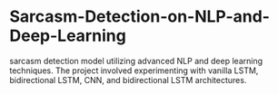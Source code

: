 # Sarcasm-Detection-on-NLP-and-Deep-Learning
sarcasm detection model utilizing advanced NLP and deep learning techniques. The project involved experimenting with vanilla LSTM, bidirectional LSTM, CNN, and bidirectional LSTM architectures.
